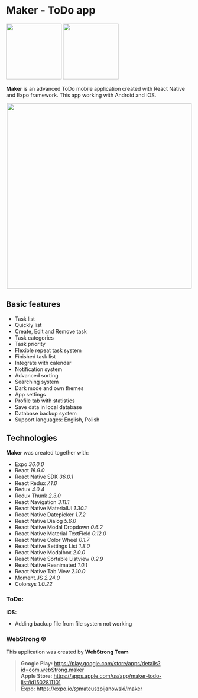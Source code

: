 # Maker - ToDo app 
<a href="https://play.google.com/store/apps/details?id=com.webStrong.maker" target="_blank"><img src="http://webstrong.pl/templates/google_play_pl.png" width="150"/></a>
<a href="https://apps.apple.com/us/app/maker-todo-list/id1502811101" target="_blank"><img src="http://webstrong.pl/templates/apple_store_pl.png" width="150"/></a>

**Maker** is an advanced ToDo mobile application created with React Native and Expo framework. 
This app working with Android and iOS. 

<p align="center"><img src="http://webstrong.pl/Maker/promo_images/maker_todo_list_promo.png" width="500px" /></p>

## Basic features  
  
- Task list
- Quickly list
- Create, Edit and Remove task
- Task categories
- Task priority
- Flexible repeat task system
- Finished task list
- Integrate with calendar
- Notification system
- Advanced sorting
- Searching system
- Dark mode and own themes
- App settings
- Profile tab with statistics
- Save data in local database
- Database backup system
- Support languages: English, Polish

## Technologies  
**Maker** was created together with:

- Expo <i>36.0.0</i>
- React <i>16.9.0</i>
- React Native SDK <i>36.0.1</i>
- React Redux <i>7.1.0</i>  
- Redux <i>4.0.4</i>  
- Redux Thunk <i>2.3.0</i>  
- React Navigation <i>3.11.1</i>  
- React Native MaterialUI <i>1.30.1</i>  
- React Native Datepicker <i>1.7.2</i>  
- React Native Dialog <i>5.6.0</i>  
- React Native Modal Dropdown <i>0.6.2</i>  
- React Native Material TextField <i>0.12.0</i>  
- React Native Color Wheel <i>0.1.7</i>  
- React Native Settings List <i>1.8.0</i>  
- React Native Modalbox <i>2.0.0</i>  
- React Native Sortable Listview <i>0.2.9</i>  
- React Native Reanimated <i>1.0.1</i>  
- React Native Tab View <i>2.10.0</i>  
- Moment.JS <i>2.24.0</i>
- Colorsys <i>1.0.22</i>

### ToDo:
**iOS:**
- Adding backup file from file system not working

### WebStrong &copy;  

This application was created by **WebStrong Team** <br />
> **Google Play:** https://play.google.com/store/apps/details?id=com.webStrong.maker <br />
> **Apple Store:** https://apps.apple.com/us/app/maker-todo-list/id1502811101 <br />
> **Expo:** https://expo.io/@mateuszpijanowski/maker
